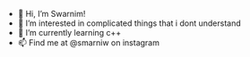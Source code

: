 - 👋 Hi, I’m Swarnim!
- 👀 I’m interested in complicated things that i dont understand
- 🌱 I’m currently learning c++
- 📫 Find me at @smarniw on instagram

<!---
swarnimcodes/swarnimcodes is a ✨ special ✨ repository because its `README.md` (this file) appears on your GitHub profile.
You can click the Preview link to take a look at your changes.
--->
